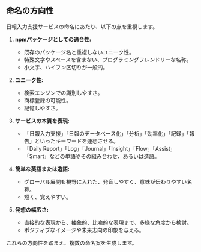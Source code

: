 ## 命名の方向性

日報入力支援サービスの命名にあたり、以下の点を重視します。

1.  **npmパッケージとしての適合性:**
    *   既存のパッケージ名と重複しないユニーク性。
    *   特殊文字やスペースを含まない、プログラミングフレンドリーな名称。
    *   小文字、ハイフン区切りが一般的。

2.  **ユニーク性:**
    *   検索エンジンでの識別しやすさ。
    *   商標登録の可能性。
    *   記憶しやすさ。

3.  **サービスの本質を表現:**
    *   「日報入力支援」「日報のデータベース化」「分析」「効率化」「記録」「報告」といったキーワードを連想させる。
    *   「Daily Report」「Log」「Journal」「Insight」「Flow」「Assist」「Smart」などの単語やその組み合わせ、あるいは造語。

4.  **簡単な英語または造語:**
    *   グローバル展開も視野に入れた、発音しやすく、意味が伝わりやすい名称。
    *   短く、覚えやすい。

5.  **発想の幅広さ:**
    *   直接的な表現から、抽象的、比喩的な表現まで、多様な角度から検討。
    *   ポジティブなイメージや未来志向の印象を与える。

これらの方向性を踏まえ、複数の命名案を生成します。



